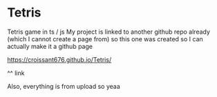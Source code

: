 # Tetris

Tetris game in ts / js
My project is linked to another github repo already 
(which I cannot create a page from) 
so this one was created so I can actually make it a github page

https://croissant676.github.io/Tetris/ 

^^ link

Also, everything is from upload so yeaa

